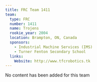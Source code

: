 ```yaml
---
title: FRC Team 1411
team:
  type: FRC
  number: 1411
  name: Trojens
  rookie_year: 2004
  location: Brampton, ON, Canada
  sponsors:
    - Industrial Machine Services (IMS)
    - Turner Fenton Secondary School
  links:
    Website: http://www.tfcrobotics.tk
---
```

No content has been added for this team